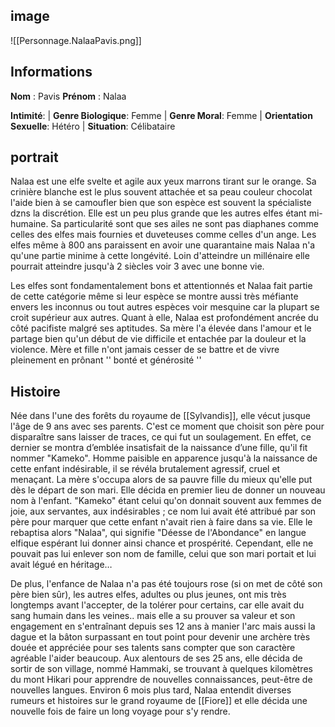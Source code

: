 
## image
![[Personnage.NalaaPavis.png]]

## Informations
**Nom** : Pavis 
**Prénom** : Nalaa 

**Intimité**: 
| **Genre Biologique**: Femme
| **Genre Moral**: Femme 
| **Orientation Sexuelle**: Hétéro
| **Situation**: Célibataire

## portrait
Nalaa est une elfe svelte et agile aux yeux marrons tirant sur le orange. Sa crinière blanche est le plus souvent attachée et sa peau couleur chocolat l'aide bien à se camoufler bien que son espèce est souvent la spécialiste dzns la discrétion. Elle est un peu plus grande que les autres elfes étant mi-humaine. Sa particularité sont que ses ailes ne sont pas diaphanes comme celles des elfes mais fournies et duveteuses comme celles d'un ange. Les elfes même à 800 ans paraissent en avoir une quarantaine mais Nalaa n'a qu'une partie minime à cette longévité. Loin d'atteindre un millénaire elle pourrait atteindre jusqu'à 2 siècles voir 3 avec une bonne vie.

Les elfes sont fondamentalement bons et attentionnés et Nalaa fait partie de cette catégorie même si leur espèce se montre aussi très méfiante envers les inconnus ou tout autres espèces voir mesquine car la plupart se croit supérieur aux autres. Quant à elle, Nalaa est profondément ancrée du côté pacifiste malgré ses aptitudes. Sa mère l'a élevée dans l'amour et le partage bien qu'un début de vie difficile et entachée par la douleur et la violence. Mère et fille n'ont jamais cesser de se battre et de vivre pleinement en prônant '' bonté et générosité ''

## Histoire
Née dans l'une des forêts du royaume de [[Sylvandis]], elle vécut jusque l'âge de 9 ans avec ses parents. C'est ce moment que choisit son père pour disparaître sans laisser de traces, ce qui fut un soulagement. En effet, ce dernier se montra d’emblée insatisfait de la naissance d’une fille, qu'il fit nommer "Kameko". Homme paisible en apparence jusqu'à la naissance de cette enfant indésirable, il se révéla brutalement agressif, cruel et menaçant. La mère s'occupa alors de sa pauvre fille du mieux qu'elle put dès le départ de son mari. Elle décida en premier lieu de donner un nouveau nom à l'enfant. "Kameko" étant celui qu'on donnait souvent aux femmes de joie, aux servantes, aux indésirables ; ce nom lui avait été attribué par son père pour marquer que cette enfant n'avait rien à faire dans sa vie. Elle le rebaptisa alors "Nalaa", qui signifie "Déesse de l'Abondance" en langue elfique espérant lui donner ainsi chance et prospérité. Cependant, elle ne pouvait pas lui enlever son nom de famille, celui que son mari portait et lui avait légué en héritage…  

De plus, l'enfance de Nalaa n'a pas été toujours rose (si on met de côté son père bien sûr), les autres elfes, adultes ou plus jeunes, ont mis très longtemps avant l'accepter, de la tolérer pour certains, car elle avait du sang humain dans les veines.. mais elle a su prouver sa valeur et son engagement en s'entraînant depuis ses 12 ans à manier l'arc mais aussi la dague et la bâton surpassant en tout point pour devenir une archère très douée et appréciée pour ses talents sans compter que son caractère agréable l'aider beaucoup. Aux alentours de ses 25 ans, elle décida de sortir de son village, nommé Hammaki, se trouvant à quelques kilomètres du mont Hikari pour apprendre de nouvelles connaissances, peut-être de nouvelles langues. Environ 6 mois plus tard, Nalaa entendit diverses rumeurs et histoires sur le grand royaume de [[Fiore]] et elle décida une nouvelle fois de faire un long voyage pour s'y rendre.